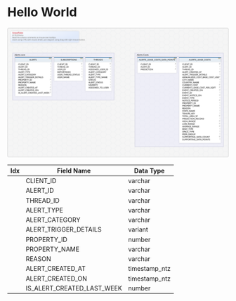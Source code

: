 # Hello World

![ERD](ALR.svg)



| Idx | Field Name | Data Type |
|---|---|---|
|  | <a name='ALR.ALERTS_CLIENT_ID'>CLIENT&#95;ID</a>| varchar  |
|  | <a name='ALR.ALERTS_ALERT_ID'>ALERT&#95;ID</a>| varchar  |
|  | <a name='ALR.ALERTS_THREAD_ID'>THREAD&#95;ID</a>| varchar  |
|  | <a name='ALR.ALERTS_ALERT_TYPE'>ALERT&#95;TYPE</a>| varchar  |
|  | <a name='ALR.ALERTS_ALERT_CATEGORY'>ALERT&#95;CATEGORY</a>| varchar  |
|  | <a name='ALR.ALERTS_ALERT_TRIGGER_DETAILS'>ALERT&#95;TRIGGER&#95;DETAILS</a>| variant  |
|  | <a name='ALR.ALERTS_PROPERTY_ID'>PROPERTY&#95;ID</a>| number  |
|  | <a name='ALR.ALERTS_PROPERTY_NAME'>PROPERTY&#95;NAME</a>| varchar  |
|  | <a name='ALR.ALERTS_REASON'>REASON</a>| varchar  |
|  | <a name='ALR.ALERTS_ALERT_CREATED_AT'>ALERT&#95;CREATED&#95;AT</a>| timestamp&#95;ntz  |
|  | <a name='ALR.ALERTS_ALERT_CREATED_ON'>ALERT&#95;CREATED&#95;ON</a>| timestamp&#95;ntz  |
|  | <a name='ALR.ALERTS_IS_ALERT_CREATED_LAST_WEEK'>IS&#95;ALERT&#95;CREATED&#95;LAST&#95;WEEK</a>| number  |